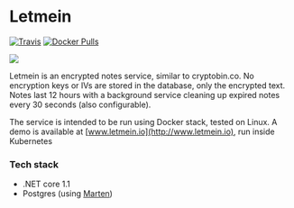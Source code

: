 # Letmein

[![Travis](https://img.shields.io/travis/yetanotherchris/letmein.svg)](https://travis-ci.org/yetanotherchris/letmein)
[![Docker Pulls](https://img.shields.io/docker/pulls/anotherchris/letmein.svg)](https://hub.docker.com/r/anotherchris/letmein/)

![](https://github.com/yetanotherchris/letmein/raw/master/src/Letmein.Web/wwwroot/images/favicon.png)

Letmein is an encrypted notes service, similar to cryptobin.co. No encryption keys or IVs are stored in the database, only the encrypted text. Notes last 12 hours with a background service cleaning up expired notes every 30 seconds (also configurable).

The service is intended to be run using Docker stack, tested on Linux. A demo is available at [www.letmein.io](http://www.letmein.io), run inside Kubernetes

### Tech stack

- .NET core 1.1
- Postgres (using [Marten](https://github.com/JasperFx/marten))
